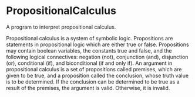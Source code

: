 # PropositionalCalculus
A program to interpret propositional calculus.

Propositional calculus is a system of symbolic logic. Propositions are statements in propositional logic which are either true or false. Propositions may contain boolean variables, the constants true and false, and the following logical connectives: negation (not), conjunction (and), disjunction (or), conditional (if), and biconditional (if and only if). An argument in propositional calculus is a set of propositions called premises, which are given to be true, and a proposition called the conclusion, whose truth value is to be determined. If the conclusion can be determined to be true as a result of the premises, the argument is valid. Otherwise, it is invalid.
